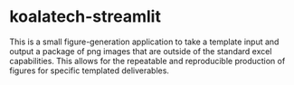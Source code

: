 # koalatech-streamlit

This is a small figure-generation application to take a template input and output a package of png images that are outside of the standard excel capabilities. This allows for the repeatable and reproducible production of figures for specific templated deliverables.
